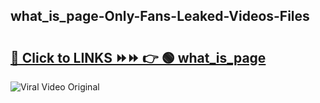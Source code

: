 
 ## what_is_page-Only-Fans-Leaked-Videos-Files

# <h2><a href="https://mediaupload.pro?what_is_page">🔗 Click to LINKS ⏩⏩ 👉 🟢 what_is_page </a></h2>

<a href="https://mediaupload.pro?what_is_page" rel="nofollow" data-target="animated-image.originalLink"><img src="https://i.ibb.co.com/xMMVF88/686577567.gif" alt="Viral Video Original" style="max-width: 100%; display: inline-block;" data-target="animated-image.originalImage"></a>